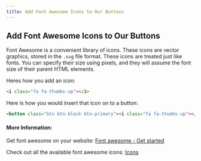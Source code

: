 ```yaml
---
title: Add Font Awesome Icons to Our Buttons
---
```


## Add Font Awesome Icons to Our Buttons

Font Awesome is a convenient library of icons. These icons are vector graphics, stored in the `.svg` file format. These icons are treated just like fonts. You can specify their size using pixels, and they will assume the font size of their parent HTML elements.

Heres how you add an icon:

```html
<i class="fa fa-thumbs-up"></i>
```

Here is how you would insert that icon on to a button:

```html
<button class="btn btn-block btn-primary"><i class="fa fa-thumbs-up"></i> Like</button>
```

#### More Information:

Get font awesome on your website:
[Font awesome - Get started](http://fontawesome.io/get-started/)

Check out all the available font awesome icons:
[Icons](http://fontawesome.io/icons/)
